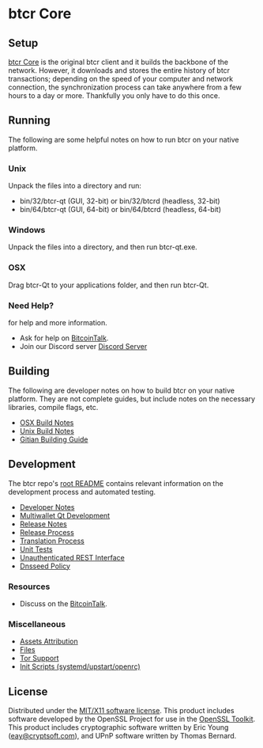 btcr Core
=====================

Setup
---------------------
[btcr Core](https://btcrcoin.io/) is the original btcr client and it builds the backbone of the network. However, it downloads and stores the entire history of btcr transactions; depending on the speed of your computer and network connection, the synchronization process can take anywhere from a few hours to a day or more. Thankfully you only have to do this once.

Running
---------------------
The following are some helpful notes on how to run btcr on your native platform.

### Unix

Unpack the files into a directory and run:

- bin/32/btcr-qt (GUI, 32-bit) or bin/32/btcrd (headless, 32-bit)
- bin/64/btcr-qt (GUI, 64-bit) or bin/64/btcrd (headless, 64-bit)

### Windows

Unpack the files into a directory, and then run btcr-qt.exe.

### OSX

Drag btcr-Qt to your applications folder, and then run btcr-Qt.

### Need Help?

for help and more information.
* Ask for help on [BitcoinTalk](https://bitcointalk.org/index.php?topic=).
* Join our Discord server [Discord Server](https://discord.gg/)

Building
---------------------
The following are developer notes on how to build btcr on your native platform. They are not complete guides, but include notes on the necessary libraries, compile flags, etc.

- [OSX Build Notes](build-osx.md)
- [Unix Build Notes](build-unix.md)
- [Gitian Building Guide](gitian-building.md)

Development
---------------------
The btcr repo's [root README](https://github.com/forking-altcoins/btcr/blob/master/README.md) contains relevant information on the development process and automated testing.

- [Developer Notes](developer-notes.md)
- [Multiwallet Qt Development](multiwallet-qt.md)
- [Release Notes](release-notes.md)
- [Release Process](release-process.md)
- [Translation Process](translation_process.md)
- [Unit Tests](unit-tests.md)
- [Unauthenticated REST Interface](REST-interface.md)
- [Dnsseed Policy](dnsseed-policy.md)

### Resources

* Discuss on the [BitcoinTalk](https://bitcointalk.org/index.php?topic=4707019.0).

### Miscellaneous
- [Assets Attribution](assets-attribution.md)
- [Files](files.md)
- [Tor Support](tor.md)
- [Init Scripts (systemd/upstart/openrc)](init.md)

License
---------------------
Distributed under the [MIT/X11 software license](http://www.opensource.org/licenses/mit-license.php).
This product includes software developed by the OpenSSL Project for use in the [OpenSSL Toolkit](https://www.openssl.org/). This product includes
cryptographic software written by Eric Young ([eay@cryptsoft.com](mailto:eay@cryptsoft.com)), and UPnP software written by Thomas Bernard.
